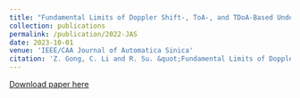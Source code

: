 ```yaml
---
title: "Fundamental Limits of Doppler Shift-, ToA-, and TDoA-Based Underwater Localization"
collection: publications
permalink: /publication/2022-JAS
date: 2023-10-01
venue: 'IEEE/CAA Journal of Automatica Sinica'
citation: 'Z. Gong, C. Li and R. Su. &quot;Fundamental Limits of Doppler Shift-Based, ToA-Based, and TDoA-Based Underwater Localization.&quot; <i>IEEE/CAA Journal of Automatica Sinica</i>. vol. 10, no. 7, , pp. 1637-1639, July 2023.'
---
```

[Download paper here](https://ieeexplore.ieee.org/document/10153725)

